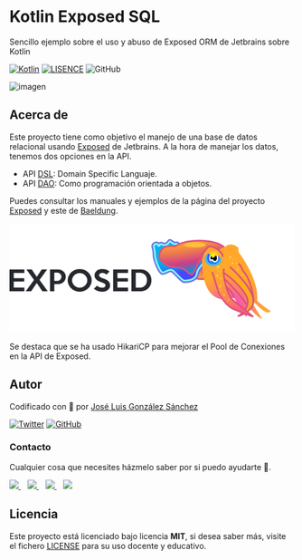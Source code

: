 # Kotlin Exposed SQL
Sencillo ejemplo sobre el uso y abuso de Exposed ORM de Jetbrains sobre Kotlin

[![Kotlin](https://img.shields.io/badge/Code-Kotlin-blueviolet)](https://kotlinlang.org/)
[![LISENCE](https://img.shields.io/badge/Lisence-MIT-green)]()
![GitHub](https://img.shields.io/github/last-commit/joseluisgs/Kotlin-Exposed-SQL)


![imagen](https://www.adesso-mobile.de/wp-content/uploads/2021/02/kotlin-einfu%CC%88hrung.jpg)

## Acerca de
Este proyecto tiene como objetivo el manejo de una base de datos relacional usando [Exposed](https://github.com/JetBrains/Exposed) de Jetbrains.
A la hora de manejar los datos, tenemos dos opciones en la API.
- API [DSL](https://github.com/JetBrains/Exposed/wiki/DSL): Domain Specific Languaje.
- API [DAO](https://github.com/JetBrains/Exposed/wiki/DAO): Como programación orientada a objetos.

Puedes consultar los manuales y ejemplos de la página del proyecto [Exposed](https://www.baeldung.com/kotlin/exposed-persistence) y este de [Baeldung](https://www.baeldung.com/kotlin/exposed-persistence).

![imagen](https://github.com/JetBrains/Exposed/blob/master/docs/logo.png?raw=true)

Se destaca que se ha usado HikariCP para mejorar el Pool de Conexiones en la API de Exposed.

## Autor
Codificado con :sparkling_heart: por [José Luis González Sánchez](https://twitter.com/joseluisgonsan)

[![Twitter](https://img.shields.io/twitter/follow/joseluisgonsan?style=social)](https://twitter.com/joseluisgonsan)
[![GitHub](https://img.shields.io/github/followers/joseluisgs?style=social)](https://github.com/joseluisgs)

### Contacto
<p>
  Cualquier cosa que necesites házmelo saber por si puedo ayudarte 💬.
</p>
<p>
    <a href="https://twitter.com/joseluisgonsan" target="_blank">
        <img src="https://i.imgur.com/U4Uiaef.png" 
    height="30">
    </a> &nbsp;&nbsp;
    <a href="https://github.com/joseluisgs" target="_blank">
        <img src="https://distreau.com/github.svg" 
    height="30">
    </a> &nbsp;&nbsp;
    <a href="https://www.linkedin.com/in/joseluisgonsan" target="_blank">
        <img src="https://upload.wikimedia.org/wikipedia/commons/thumb/c/ca/LinkedIn_logo_initials.png/768px-LinkedIn_logo_initials.png" 
    height="30">
    </a>  &nbsp;&nbsp;
    <a href="https://joseluisgs.github.io/" target="_blank">
        <img src="https://joseluisgs.github.io/favicon.png" 
    height="30">
    </a>
</p>


## Licencia

Este proyecto está licenciado bajo licencia **MIT**, si desea saber más, visite el fichero [LICENSE](./LICENSE) para su uso docente y educativo.